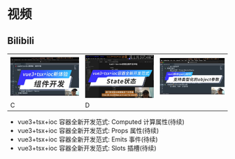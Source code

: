 # 视频

## Bilibili

|                                                                                             |                                                                                                |                                                                                                              |
| ------------------------------------------------------------------------------------------- | ---------------------------------------------------------------------------------------------- | ------------------------------------------------------------------------------------------------------------ |
| [![vue3+tsx+ioc新体验：组件开发][vue3+tsx+ioc-component-image]][vue3+tsx+ioc-component-url] | [![vue3+tsx+ioc容器全新开发范式: State状态][vue3+tsx+ioc-state-image]][vue3+tsx+ioc-state-url] | [![vue3路由query如何支持类型化的object参数][vue3+tsx+ioc-query-object-image]][vue3+tsx+ioc-query-object-url] |
| C                                                                                           | D                                                                                              |                                                                                                              |

[vue3+tsx+ioc-component-image]: ../../assets/cover/vue3+tsx+ioc-component.jpg
[vue3+tsx+ioc-component-url]: https://www.bilibili.com/video/BV1ky411a7A6/
[vue3+tsx+ioc-state-image]: ../../assets/cover/vue3+tsx+ioc-state.jpg
[vue3+tsx+ioc-state-url]: https://www.bilibili.com/video/BV14m411y7gx/
[vue3+tsx+ioc-query-object-image]: ../../assets/cover/vue3+tsx+ioc-query-object.jpg
[vue3+tsx+ioc-query-object-url]: https://www.bilibili.com/video/BV1bJ4m1w7Mb/

- vue3+tsx+ioc 容器全新开发范式: Computed 计算属性(待续)
- vue3+tsx+ioc 容器全新开发范式: Props 属性(待续)
- vue3+tsx+ioc 容器全新开发范式: Emits 事件(待续)
- vue3+tsx+ioc 容器全新开发范式: Slots 插槽(待续)
